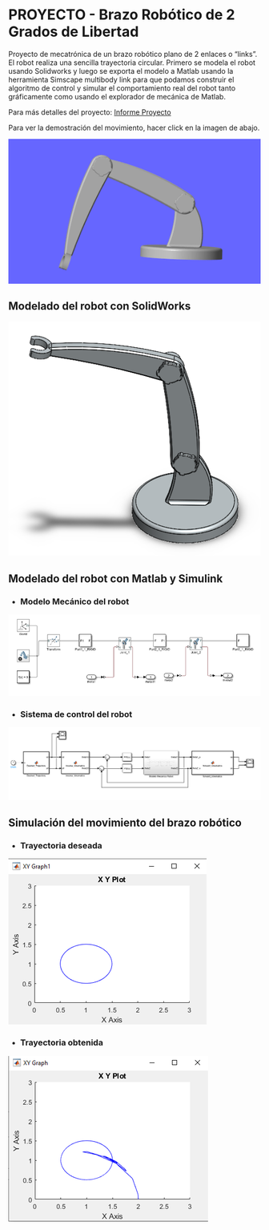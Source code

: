 # PROYECTO - Brazo Robótico de 2 Grados de Libertad

Proyecto de mecatrónica de un brazo robótico plano de 2 enlaces o “links”. El robot realiza una sencilla
trayectoria circular.
Primero se modela el robot usando Solidworks y luego se exporta el modelo a Matlab usando la
herramienta Simscape multibody link para que podamos construir el algoritmo de control y
simular el comportamiento real del robot tanto gráficamente como usando el explorador de
mecánica de Matlab.

Para más detalles del proyecto: [Informe Proyecto](./Informe-Proyecto.pdf)

Para ver la demostración del movimiento, hacer click en la imagen de abajo.

[<img src="./Imagenes/modelo_robot_simulink.PNG">](https://youtu.be/IvltNLjfZPE)

## Modelado del robot con SolidWorks
![alt text](./Imagenes/brazo_robotico.PNG)

## Modelado del robot con Matlab y Simulink

- ### Modelo Mecánico del robot
![alt text](./Imagenes/modelo_mecanico.PNG)

- ### Sistema de control del robot
![alt text](./Imagenes/control_robot.PNG)

## Simulación del movimiento del brazo robótico

- ### Trayectoria deseada
![alt text](./Imagenes/trayectoria_deseada.PNG)

- ### Trayectoria obtenida
![alt text](./Imagenes/trayectoria_obtenida.PNG)

